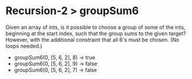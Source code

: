 # Recursion-2 > groupSum6

Given an array of ints, is it possible to choose a group of some of the ints, beginning at the start index, such that the group sums to the given target? However, with the additional constraint that all 6's must be chosen. (No loops needed.)

- groupSum6(0, [5, 6, 2], 8) → true
- groupSum6(0, [5, 6, 2], 9) → false
- groupSum6(0, [5, 6, 2], 7) → false